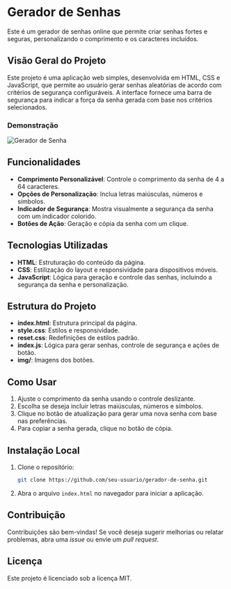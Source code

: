 # Gerador de Senhas

Este é um gerador de senhas online que permite criar senhas fortes e seguras, personalizando o comprimento e os caracteres incluídos.

## Visão Geral do Projeto

Este projeto é uma aplicação web simples, desenvolvida em HTML, CSS e JavaScript, que permite ao usuário gerar senhas aleatórias de acordo com critérios de segurança configuráveis. A interface fornece uma barra de segurança para indicar a força da senha gerada com base nos critérios selecionados.

### Demonstração

![Gerador de Senha](./img/screenshot.png)

## Funcionalidades

- **Comprimento Personalizável**: Controle o comprimento da senha de 4 a 64 caracteres.
- **Opções de Personalização**: Inclua letras maiúsculas, números e símbolos.
- **Indicador de Segurança**: Mostra visualmente a segurança da senha com um indicador colorido.
- **Botões de Ação**: Geração e cópia da senha com um clique.

## Tecnologias Utilizadas

- **HTML**: Estruturação do conteúdo da página.
- **CSS**: Estilização do layout e responsividade para dispositivos móveis.
- **JavaScript**: Lógica para geração e controle das senhas, incluindo a segurança da senha e personalização.

## Estrutura do Projeto

- **index.html**: Estrutura principal da página.
- **style.css**: Estilos e responsividade.
- **reset.css**: Redefinições de estilos padrão.
- **index.js**: Lógica para gerar senhas, controle de segurança e ações de botão.
- **img/**: Imagens dos botões.

## Como Usar

1. Ajuste o comprimento da senha usando o controle deslizante.
2. Escolha se deseja incluir letras maiúsculas, números e símbolos.
3. Clique no botão de atualização para gerar uma nova senha com base nas preferências.
4. Para copiar a senha gerada, clique no botão de cópia.

## Instalação Local

1. Clone o repositório:
    ```bash
    git clone https://github.com/seu-usuario/gerador-de-senha.git
    ```
2. Abra o arquivo `index.html` no navegador para iniciar a aplicação.

## Contribuição

Contribuições são bem-vindas! Se você deseja sugerir melhorias ou relatar problemas, abra uma *issue* ou envie um *pull request*.

## Licença

Este projeto é licenciado sob a licença MIT.


